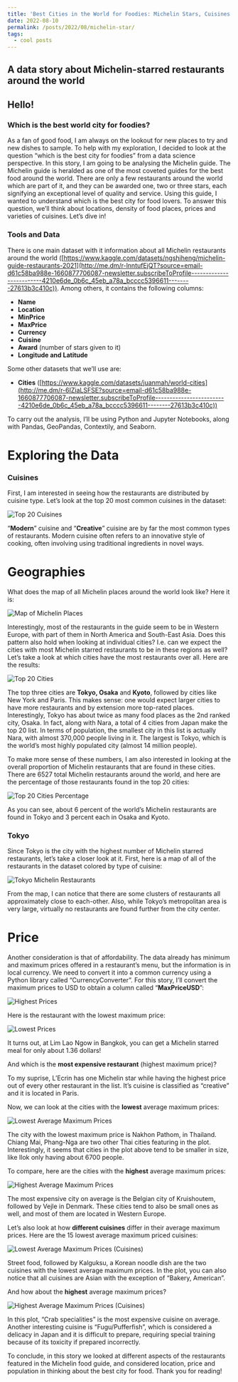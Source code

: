 ```yaml
---
title: 'Best Cities in the World for Foodies: Michelin Stars, Cuisines and Great Food'
date: 2022-08-10
permalink: /posts/2022/08/michelin-star/
tags:
  - cool posts
---
```


A data story about Michelin-starred restaurants around the world
-----

## Hello! 

### Which is the best world city for foodies?

As a fan of good food, I am always on the lookout for new places to try and new dishes to sample. To help with my exploration, I decided to look at the question “which is the best city for foodies” from a data science perspective. In this story, I am going to be analysing the Michelin guide. The Michelin guide is heralded as one of the most coveted guides for the best food around the world. There are only a few restaurants around the world which are part of it, and they can be awarded one, two or three stars, each signifying an exceptional level of quality and service. Using this guide, I wanted to understand which is the best city for food lovers. To answer this question, we’ll think about locations, density of food places, prices and varieties of cuisines. Let’s dive in!

### **Tools and Data**

There is one main dataset with it information about all Michelin restaurants around the world ([https://www.kaggle.com/datasets/ngshiheng/michelin-guide-restaurants-2021](http://me.dm/r-lnntufEjQT?source=email-d61c58ba988e-1660877706087-newsletter.subscribeToProfile-------------------------4210e6de_0b6c_45eb_a78a_bcccc5396611--------27613b3c410c)). Among others, it contains the following columns:

- **Name**
- **Location**
- **MinPrice**
- **MaxPrice**
- **Currency**
- **Cuisine**
- **Award** (number of stars given to it)
- **Longitude and Latitude**

Some other datasets that we’ll use are:

- **Cities** ([https://www.kaggle.com/datasets/juanmah/world-cities](http://me.dm/r-6IZiaLSFSE?source=email-d61c58ba988e-1660877706087-newsletter.subscribeToProfile-------------------------4210e6de_0b6c_45eb_a78a_bcccc5396611--------27613b3c410c))

To carry out the analysis, I’ll be using Python and Jupyter Notebooks, along with Pandas, GeoPandas, Contextily, and Seaborn.

# **Exploring the Data**

### **Cuisines**

First, I am interested in seeing how the restaurants are distributed by cuisine type. Let’s look at the top 20 most common cuisines in the dataset:

![Top 20 Cuisines](/images/barfoodie.png)

“**Modern**” cuisine and “**Creative**” cuisine are by far the most common types of restaurants. Modern cuisine often refers to an innovative style of cooking, often involving using traditional ingredients in novel ways.

# **Geographies**

What does the map of all Michelin places around the world look like? Here it is:

![Map of Michelin Places](/images/mapfoodie.png)

Interestingly, most of the restaurants in the guide seem to be in Western Europe, with part of them in North America and South-East Asia. Does this pattern also hold when looking at individual cities? I.e. can we expect the cities with most Michelin starred restaurants to be in these regions as well? Let’s take a look at which cities have the most restaurants over all. Here are the results:

![Top 20 Cities](/images/barfoodie2.png)

The top three cities are **Tokyo, Osaka** and **Kyoto**, followed by cities like New York and Paris. This makes sense: one would expect larger cities to have more restaurants and by extension more top-rated places. Interestingly, Tokyo has about twice as many food places as the 2nd ranked city, Osaka. In fact, along with Nara, a total of 4 cities from Japan make the top 20 list. In terms of population, the smallest city in this list is actually Nara, with almost 370,000 people living in it. The largest is Tokyo, which is the world’s most highly populated city (almost 14 million people).

To make more sense of these numbers, I am also interested in looking at the overall proportion of Michelin restaurants that are found in these cities. There are 6527 total Michelin restaurants around the world, and here are the percentage of those restaurants found in the top 20 cities:

![Top 20 Cities Percentage](/images/barfoodie3.png)

As you can see, about 6 percent of the world’s Michelin restaurants are found in Tokyo and 3 percent each in Osaka and Kyoto.

### **Tokyo**

Since Tokyo is the city with the highest number of Michelin starred restaurants, let’s take a closer look at it. First, here is a map of all of the restaurants in the dataset colored by type of cuisine:

![Tokyo Michelin Restaurants](/images/tokyofoodie.png)


From the map, I can notice that there are some clusters of restaurants all approximately close to each-other. Also, while Tokyo’s metropolitan area is very large, virtually no restaurants are found further from the city center.

# **Price**

Another consideration is that of affordability. The data already has minimum and maximum prices offered in a restaurant’s menu, but the information is in local currency. We need to convert it into a common currency using a Python library called “CurrencyConverter”. For this story, I’ll convert the maximum prices to USD to obtain a column called “**MaxPriceUSD**”:

![Highest Prices](/images/pricefoodie.png)

Here is the restaurant with the lowest maximum price:

![Lowest Prices](/images/pricefoodie2.png)

It turns out, at Lim Lao Ngow in Bangkok, you can get a Michelin starred meal for only about 1.36 dollars!

And which is the **most expensive restaurant** (highest maximum price)?

To my suprise, L’Ecrin has one Michelin star while having the highest price out of every other restaurant in the list. It’s cuisine is classified as “creative” and it is located in Paris.

Now, we can look at the cities with the **lowest** average maximum prices:

![Lowest Average Maximum Prices](/images/barfoodie4.png)


The city with the lowest maximum price is Nakhon Pathom, in Thailand. Chiang Mai, Phang-Nga are two other Thai cities featuring in the plot. Interestingly, it seems that cities in the plot above tend to be smaller in size, like Ilok only having about 6700 people.

To compare, here are the cities with the **highest** average maximum prices:

![Highest Average Maximum Prices](/images/barfoodie5.png)

The most expensive city on average is the Belgian city of Kruishoutem, followed by Vejle in Denmark. These cities tend to also be small ones as well, and most of them are located in Western Europe.

Let’s also look at how **different cuisines** differ in their average maximum prices. Here are the 15 lowest average maximum priced cuisines:

![Lowest Average Maximum Prices (Cuisines)](/images/barfoodie6.png)


Street food, followed by Kalguksu, a Korean noodle dish are the two cuisines with the lowest average maximum prices. In the plot, you can also notice that all cuisines are Asian with the exception of “Bakery, American”.

And how about the **highest** average maximum prices?

![Highest Average Maximum Prices (Cuisines)](/images/barfoodie7.png)

In this plot, “Crab specialities” is the most expensive cuisine on average. Another interesting cuisine is “Fugu/Pufferfish”, which is considered a delicacy in Japan and it is difficult to prepare, requiring special training because of its toxicity if prepared incorrectly.

To conclude, in this story we looked at different aspects of the restaurants featured in the Michelin food guide, and considered location, price and population in thinking about the best city for food. Thank you for reading!